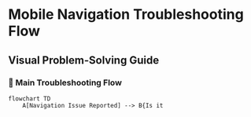 # Mobile Navigation Troubleshooting Flow

## Visual Problem-Solving Guide

### 🔄 Main Troubleshooting Flow

```mermaid
flowchart TD
    A[Navigation Issue Reported] --> B{Is it